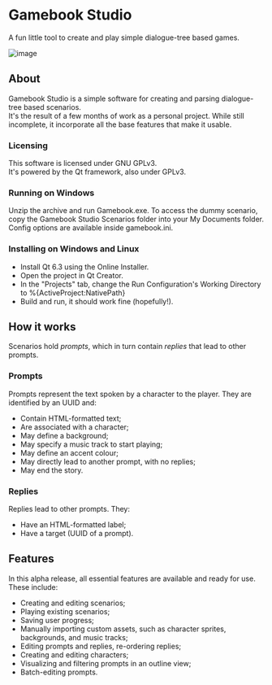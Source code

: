 # Gamebook Studio
A fun little tool to create and play simple dialogue-tree based games.

![image](https://user-images.githubusercontent.com/43908636/184928170-599a84b4-be78-4e88-b7f5-12a82b0823ac.png)

## About
Gamebook Studio is a simple software for creating and parsing dialogue-tree based scenarios.  
It's the result of a few months of work as a personal project. While still incomplete, it incorporate all the base features that make it usable.

### Licensing
This software is licensed under GNU GPLv3.  
It's powered by the Qt framework, also under GPLv3.

### Running on Windows
Unzip the archive and run Gamebook.exe.
To access the dummy scenario, copy the Gamebook Studio Scenarios folder into your My Documents folder.
Config options are available inside gamebook.ini.

### Installing on Windows and Linux
- Install Qt 6.3 using the Online Installer.
- Open the project in Qt Creator.
- In the "Projects" tab, change the Run Configuration's Working Directory to %{ActiveProject:NativePath}
- Build and run, it should work fine (hopefully!).

## How it works
Scenarios hold *prompts*, which in turn contain *replies* that lead to other prompts.  

### Prompts
Prompts represent the text spoken by a character to the player. They are identified by an UUID and:
- Contain HTML-formatted text;
- Are associated with a character;
- May define a background;
- May specify a music track to start playing;
- May define an accent colour;
- May directly lead to another prompt, with no replies;
- May end the story.

### Replies
Replies lead to other prompts. They:
- Have an HTML-formatted label;
- Have a target (UUID of a prompt).

## Features
In this alpha release, all essential features are available and ready for use. These include:

- Creating and editing scenarios;
- Playing existing scenarios;
- Saving user progress;
- Manually importing custom assets, such as character sprites, backgrounds, and music tracks;
- Editing prompts and replies, re-ordering replies;
- Creating and editing characters;
- Visualizing and filtering prompts in an outline view;
- Batch-editing prompts.
